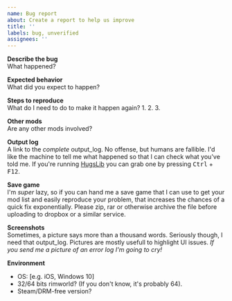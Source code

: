 ```yaml
---
name: Bug report
about: Create a report to help us improve
title: ''
labels: bug, unverified
assignees: ''
---
```


**Describe the bug**  
What happened?

**Expected behavior**  
What did you expect to happen?

**Steps to reproduce**  
What do I need to do to make it happen again?
1.
2.
3.

**Other mods**  
Are any other mods involved?

**Output log**  
A link to the _complete_ output_log. No offense, but humans are fallible. I'd like the machine to tell me what happened so that I can check what you've told me. If you're running [HugsLib](https://steamcommunity.com/sharedfiles/filedetails/?id=818773962) you can grab one by pressing <kbd>Ctrl</kbd> + <kbd>F12</kbd>.

**Save game**  
I'm _super_ lazy, so if you can hand me a save game that I can use to get your mod list and easily reproduce your problem, that increases the chances of a quick fix exponentially. Please zip, rar or otherwise archive the file before uploading to dropbox or a similar service.

**Screenshots**  
Sometimes, a picture says more than a thousand words. Seriously though, I need that output_log. Pictures are mostly usefull to highlight UI issues. _If you send me a picture of an error log I'm going to cry!_

**Environment**  
 - OS: [e.g. iOS, Windows 10]
 - 32/64 bits rimworld? (If you don't know, it's probably 64).
 - Steam/DRM-free version?
